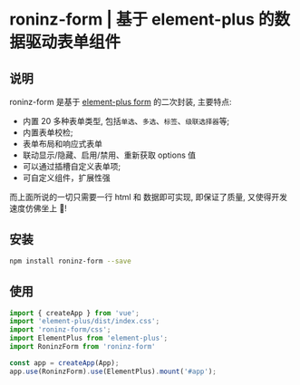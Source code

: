 # roninz-form | 基于 element-plus 的数据驱动表单组件

## 说明

roninz-form 是基于 [element-plus form](https://element-plus.org/zh-CN/component/form.html) 的二次封装, 主要特点:

- 内置 20 多种表单类型, 包括`单选`、`多选`、`标签`、`级联选择器`等;
- 内置表单校检;
- 表单布局和响应式表单
- 联动显示/隐藏、启用/禁用、重新获取 options 值
- 可以通过插槽自定义表单项;
- 可自定义组件，扩展性强

而上面所说的一切只需要一行 html 和 数据即可实现, 即保证了质量, 又使得开发速度仿佛坐上 🚀!

## 安装

```bash
npm install roninz-form --save
```

## 使用

```js
import { createApp } from 'vue';
import 'element-plus/dist/index.css';
import 'roninz-form/css';
import ElementPlus from 'element-plus';
import RoninzForm from 'roninz-form'

const app = createApp(App);
app.use(RoninzForm).use(ElementPlus).mount('#app');
```
